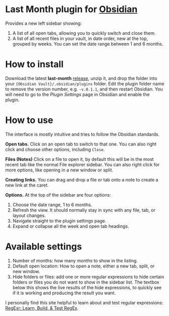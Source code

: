 # Last Month plugin for [Obsidian](https://obsidian.md)

Provides a new left sidebar showing:
1. A list of all open tabs, allowing you to quickly switch and close them.
2. A list of all recent files in your vault, in date order, new at the top, grouped by weeks.  You can set the date range between 1 and 6 months.


# How to install

Download the latest **last-month** [release](https://github.com/MrBertie/last-month/releases), unzip it, and drop the folder into your `{Obsidian Vault}/.obsidian/plugins` folder.  Edit the plugin folder name to remove the version number, e.g. `-v.0.1.1`, and then restart Obsidian.
You will need to go to the *Plugin Settings* page in Obsidian and enable the plugin.

# How to use

The interface is mostly intuitive and tries to follow the Obsidian standards.

**Open tabs.**  Click on an open tab to switch to that one.  You can also right click and choose other options, including `Close`.

**Files (Notes)**  Click on a file to open it, by default this will be in the most recent tab like the normal File explorer sidebar.  You can also right click for more options, like opening in a new window or split.

**Creating links.**  You can drag and drop a file or tab onto a note to create a new link at the caret.

**Options.**  At the top of the sidebar are four options:
1. Choose the date range, 1 to 6 months.
2. Refresh the view.  It should normally stay in sync with any file, tab, or layout changes.
3. Navigate straight to the plugin settings page.
4. Expand or collapse all the week and open tab headings.


# Available settings

1. Number of months: how many months to show in the listing.
2. Default open location: How to open a note, either a new tab, split, or new window.
3. Hide folders or files: add one or more regular expressions to hide certain folders or files you do not want to show in the sidebar list.  The textbox below this shows the live results of the hide expressions, to quickly see if it is working and producing the result you want.

I personally find this site helpful to learn about and test regular expressions: [RegExr: Learn, Build, & Test RegEx](https://regexr.com).
